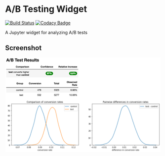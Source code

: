 # A/B Testing Widget
[![Build Status](https://travis-ci.com/floscha/ab-testing-widget.svg?branch=master)](https://travis-ci.com/floscha/ab-testing-widget)
[![Codacy Badge](https://api.codacy.com/project/badge/Grade/114766d8370743e0a69ca83d9340ac4f)](https://www.codacy.com/app/floscha/ab-testing-widget?utm_source=github.com&amp;utm_medium=referral&amp;utm_content=floscha/ab-testing-widget&amp;utm_campaign=Badge_Grade)

A Jupyter widget for analyzing A/B tests


## Screenshot

![screenshot](screenshot.png)
